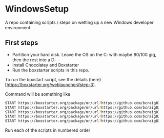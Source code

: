 # WindowsSetup

A repo containing scripts / steps on wetting up a new Windows developer environment.

## First steps

- Partition your hard disk. Leave the OS on the C: with maybe 80/100 gig, then the rest into a D:
- Install Chocolatey and Boxstarter
- Run the boxstarter scripts in this repo.

To run the boxstart script, see the details (here)[https://boxstarter.org/weblauncher#step-3].

Command will be something like

```bash
START https://boxstarter.org/package/nr/url?https://github.com/bcraig83/WindowsSetup/blob/main/01-Basics.txt
START https://boxstarter.org/package/nr/url?https://github.com/bcraig83/WindowsSetup/blob/main/02-TaskbarAndExplorer.txt
START https://boxstarter.org/package/nr/url?https://github.com/bcraig83/WindowsSetup/blob/main/03-Libraries.txt
START https://boxstarter.org/package/nr/url?https://github.com/bcraig83/WindowsSetup/blob/main/04-InstallSoftware.txt
START https://boxstarter.org/package/nr/url?https://github.com/bcraig83/WindowsSetup/blob/main/05-Cleanup.txt
```

Run each of the scripts in numbered order